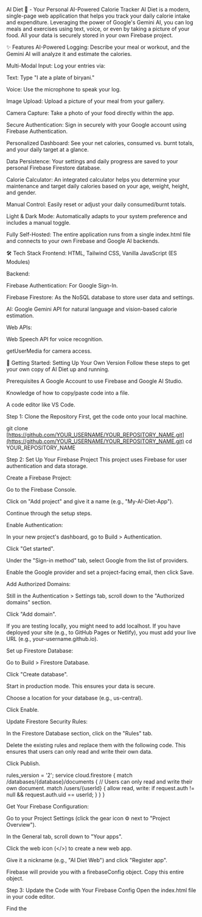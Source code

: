 AI Diet 🥗 - Your Personal AI-Powered Calorie Tracker
AI Diet is a modern, single-page web application that helps you track your daily calorie intake and expenditure. Leveraging the power of Google's Gemini AI, you can log meals and exercises using text, voice, or even by taking a picture of your food. All your data is securely stored in your own Firebase project.

✨ Features
AI-Powered Logging: Describe your meal or workout, and the Gemini AI will analyze it and estimate the calories.

Multi-Modal Input: Log your entries via:

Text: Type "I ate a plate of biryani."

Voice: Use the microphone to speak your log.

Image Upload: Upload a picture of your meal from your gallery.

Camera Capture: Take a photo of your food directly within the app.

Secure Authentication: Sign in securely with your Google account using Firebase Authentication.

Personalized Dashboard: See your net calories, consumed vs. burnt totals, and your daily target at a glance.

Data Persistence: Your settings and daily progress are saved to your personal Firebase Firestore database.

Calorie Calculator: An integrated calculator helps you determine your maintenance and target daily calories based on your age, weight, height, and gender.

Manual Control: Easily reset or adjust your daily consumed/burnt totals.

Light & Dark Mode: Automatically adapts to your system preference and includes a manual toggle.

Fully Self-Hosted: The entire application runs from a single index.html file and connects to your own Firebase and Google AI backends.

🛠️ Tech Stack
Frontend: HTML, Tailwind CSS, Vanilla JavaScript (ES Modules)

Backend:

Firebase Authentication: For Google Sign-In.

Firebase Firestore: As the NoSQL database to store user data and settings.

AI: Google Gemini API for natural language and vision-based calorie estimation.

Web APIs:

Web Speech API for voice recognition.

getUserMedia for camera access.

🚀 Getting Started: Setting Up Your Own Version
Follow these steps to get your own copy of AI Diet up and running.

Prerequisites
A Google Account to use Firebase and Google AI Studio.

Knowledge of how to copy/paste code into a file.

A code editor like VS Code.

Step 1: Clone the Repository
First, get the code onto your local machine.

git clone [https://github.com/YOUR_USERNAME/YOUR_REPOSITORY_NAME.git](https://github.com/YOUR_USERNAME/YOUR_REPOSITORY_NAME.git)
cd YOUR_REPOSITORY_NAME

Step 2: Set Up Your Firebase Project
This project uses Firebase for user authentication and data storage.

Create a Firebase Project:

Go to the Firebase Console.

Click on "Add project" and give it a name (e.g., "My-AI-Diet-App").

Continue through the setup steps.

Enable Authentication:

In your new project's dashboard, go to Build > Authentication.

Click "Get started".

Under the "Sign-in method" tab, select Google from the list of providers.

Enable the Google provider and set a project-facing email, then click Save.

Add Authorized Domains:

Still in the Authentication > Settings tab, scroll down to the "Authorized domains" section.

Click "Add domain".

If you are testing locally, you might need to add localhost. If you have deployed your site (e.g., to GitHub Pages or Netlify), you must add your live URL (e.g., your-username.github.io).

Set up Firestore Database:

Go to Build > Firestore Database.

Click "Create database".

Start in production mode. This ensures your data is secure.

Choose a location for your database (e.g., us-central).

Click Enable.

Update Firestore Security Rules:

In the Firestore Database section, click on the "Rules" tab.

Delete the existing rules and replace them with the following code. This ensures that users can only read and write their own data.

Click Publish.

rules_version = '2';
service cloud.firestore {
  match /databases/{database}/documents {
    // Users can only read and write their own document.
    match /users/{userId} {
      allow read, write: if request.auth != null && request.auth.uid == userId;
    }
  }
}

Get Your Firebase Configuration:

Go to your Project Settings (click the gear icon ⚙️ next to "Project Overview").

In the General tab, scroll down to "Your apps".

Click the web icon (</>) to create a new web app.

Give it a nickname (e.g., "AI Diet Web") and click "Register app".

Firebase will provide you with a firebaseConfig object. Copy this entire object.

Step 3: Update the Code with Your Firebase Config
Open the index.html file in your code editor.

Find the <script type="module"> tag near the bottom of the file.

Locate the firebaseConfig constant. It will look like a placeholder similar to this:

const firebaseConfig = {
    apiKey: "YOUR_API_KEY",
    authDomain: "YOUR_PROJECT_ID.firebaseapp.com",
    projectId: "YOUR_PROJECT_ID",
    storageBucket: "YOUR_PROJECT_ID.appspot.com",
    messagingSenderId: "YOUR_MESSAGING_SENDER_ID",
    appId: "YOUR_APP_ID",
    measurementId: "YOUR_MEASUREMENT_ID"
};

Replace this entire placeholder object with the firebaseConfig object you copied from your Firebase project dashboard in the previous step. The values (like apiKey, projectId, etc.) will be unique to your project.

Step 4: Get Your Google Gemini API Key
The app requires a Gemini API key for its AI features. This key is stored securely in each user's Firestore document, not in the code itself. You need to generate a key to use the app for the first time.

Go to Google AI Studio.

Sign in with your Google account.

On the left menu, click "Get API key".

Click "Create API key".

Copy the generated API key and save it somewhere safe. You will need it the first time you use the app.

Step 5: Deploy or Run Locally
You can now open the index.html file directly in your browser to run it locally. For a better experience, you can deploy it to a hosting service like Netlify, Vercel, or GitHub Pages.

🧑‍💻 How to Use the App
Sign In: Open the app and sign in with your Google account.

Open Settings: The first time you sign in, the Settings modal will likely appear. If not, click the gear icon ⚙️ in the top right.

Enter Your API Key: Paste your Gemini API Key into the designated field.

Set Your Calorie Target:

Use the Calorie Needs Calculator to estimate your daily target.

Or, manually enter a Daily Calorie Target.

Save Settings: Click Save. Your settings are now securely stored in your Firebase account.

Start Logging!: Use the chat interface to log your food and exercise. Enjoy your personalized AI diet tracker!

